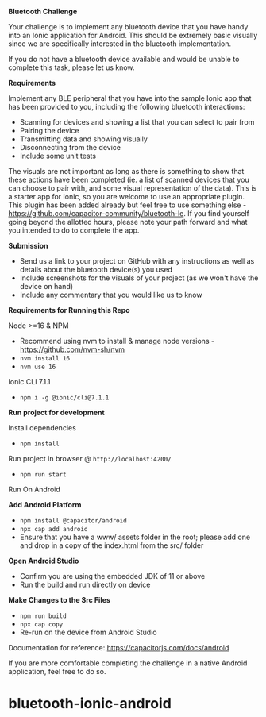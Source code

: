 __Bluetooth Challenge__  

Your challenge is to implement any bluetooth device that you have handy into an Ionic application for Android. This should be extremely basic visually since we are specifically interested in the bluetooth implementation.

If you do not have a bluetooth device available and would be unable to complete this task, please let us know.

__Requirements__  

Implement any BLE peripheral that you have into the sample Ionic app that has been provided to you, including the following bluetooth interactions:  
- Scanning for devices and showing a list that you can select to pair from
- Pairing the device
- Transmitting data and showing visually
- Disconnecting from the device
- Include some unit tests
  
The visuals are not important as long as there is something to show that these actions have been completed (ie. a list of scanned devices that you can choose to pair with, and some visual representation of the data). This is a starter app for Ionic, so you are welcome to use an appropriate plugin. This plugin has been added already but feel free to use something else - https://github.com/capacitor-community/bluetooth-le. If you find yourself going beyond the allotted hours, please note your path forward and what you intended to do to complete the app. 

__Submission__  
- Send us a link to your project on GitHub with any instructions as well as details about the bluetooth device(s) you used
- Include screenshots for the visuals of your project (as we won't have the device on hand)
- Include any commentary that you would like us to know

__Requirements for Running this Repo__  

Node >=16 & NPM  
- Recommend using nvm to install & manage node versions - https://github.com/nvm-sh/nvm
- `nvm install 16`  
- `nvm use 16`  
  
Ionic CLI 7.1.1  
- `npm i -g @ionic/cli@7.1.1`  

__Run project for development__  

Install dependencies  
- `npm install`

Run project in browser @ `http://localhost:4200/`   
- `npm run start`

Run On Android

__Add Android Platform__
- `npm install @capacitor/android`
- `npx cap add android`
- Ensure that you have a www/ assets folder in the root; please add one and drop in a copy of the index.html from the src/ folder

__Open Android Studio__
- Confirm you are using the embedded JDK of 11 or above
- Run the build and run directly on device

__Make Changes to the Src Files__
- `npm run build`
- `npx cap copy`
- Re-run on the device from Android Studio

Documentation for reference: https://capacitorjs.com/docs/android

If you are more comfortable completing the challenge in a native Android application, feel free to do so. 
# bluetooth-ionic-android
